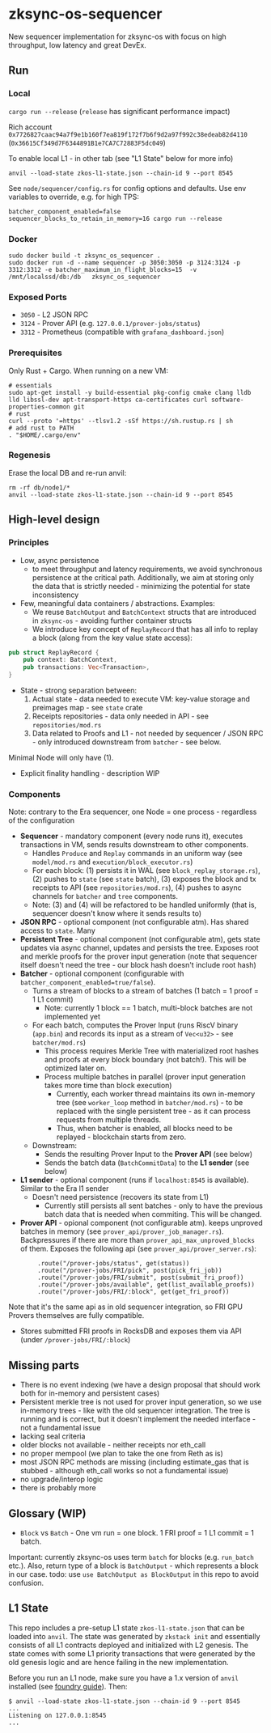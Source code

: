 # zksync-os-sequencer
New sequencer implementation for zksync-os with focus on high throughput, low latency and great DevEx.

## Run
### Local
`cargo run --release` (`release` has significant performance impact)

Rich account `0x7726827caac94a7f9e1b160f7ea819f172f7b6f9d2a97f992c38edeab82d4110` (`0x36615Cf349d7F6344891B1e7CA7C72883F5dc049`)

To enable local L1 - in other tab (see "L1 State" below for more info)
```
anvil --load-state zkos-l1-state.json --chain-id 9 --port 8545
```

See `node/sequencer/config.rs` for config options and defaults. Use env variables to override, e.g. for high TPS:
```
batcher_component_enabled=false sequencer_blocks_to_retain_in_memory=16 cargo run --release
```

### Docker
```
sudo docker build -t zksync_os_sequencer .
sudo docker run -d --name sequencer -p 3050:3050 -p 3124:3124 -p 3312:3312 -e batcher_maximum_in_flight_blocks=15  -v /mnt/localssd/db:/db   zksync_os_sequencer
```

### Exposed Ports
* `3050` - L2 JSON RPC
* `3124` - Prover API (e.g. `127.0.0.1/prover-jobs/status`)
* `3312` - Prometheus (compatible with `grafana_dashboard.json`)


### Prerequisites
Only Rust + Cargo.
When running on a new VM:
```
# essentials
sudo apt-get install -y build-essential pkg-config cmake clang lldb lld libssl-dev apt-transport-https ca-certificates curl software-properties-common git
# rust
curl --proto '=https' --tlsv1.2 -sSf https://sh.rustup.rs | sh
# add rust to PATH
. "$HOME/.cargo/env"    
```

### Regenesis
Erase the local DB and re-run anvil:
```
rm -rf db/node1/*
anvil --load-state zkos-l1-state.json --chain-id 9 --port 8545
```

## High-level design
### Principles
* Low, async persistence
  * to meet throughput and latency requirements, we avoid synchronous persistence at the critical path. Additionally, we aim at storing only the data that is strictly needed - minimizing the potential for state inconsistency
* Few, meaningful data containers / abstractions. Examples:
  * We reuse `BatchOutput` and `BatchContext` structs that are introduced in `zksync-os`  - avoiding further container structs
  * We introduce key concept of `ReplayRecord` that has all info to replay a block (along from the key value state access):
```rust
pub struct ReplayRecord {
    pub context: BatchContext,
    pub transactions: Vec<Transaction>,
}
```
* State - strong separation between:
  1. Actual state - data needed to execute VM: key-value storage and preimages map - see `state` crate
  2. Receipts repositories - data only needed in API - see `repositories/mod.rs`
  3. Data related to Proofs and L1 - not needed by sequencer / JSON RPC - only introduced downstream from `batcher` - see below.
     
Minimal Node will only have (1).
* Explicit finality handling - description WIP

### Components
Note: contrary to the Era sequencer, one Node = one process - regardless of the configuration
* **Sequencer** - mandatory component (every node runs it), executes transactions in VM, sends results downstream to other components.
  * Handles `Produce` and `Replay` commands in an uniform way (see `model/mod.rs` and `execution/block_executor.rs`)
  * For each block: (1) persists it in WAL (see `block_replay_storage.rs`), (2) pushes to `state` (see `state` batch), (3) exposes the block and tx receipts to API (see `repositories/mod.rs`), (4) pushes to async channels for `batcher` and `tree` components.
  * Note: (3) and (4) will be refactored to be handled uniformly (that is, sequencer doesn't know where it sends results to) 
* **JSON RPC** - optional component (not configurable atm). Has shared access to `state`. Many 
* **Persistent Tree** - optional component (not configurable atm), gets state updates via async channel, updates and persists the tree. Exposes root and merkle proofs for the prover input generation (note that sequencer itself doesn't need the tree - our block hash doesn't include root hash)
* **Batcher** - optional component (configurable with `batcher_component_enabled=true/false`).
  * Turns a stream of blocks to a stream of batches (1 batch = 1 proof = 1 L1 commit)
    * Note: currently 1 block == 1 batch, multi-block batches are not implemented yet 
  * For each batch, computes the Prover Input (runs RiscV binary (`app.bin`) and records its input as a stream of `Vec<u32>` - see `batcher/mod.rs`)
    * This process requires Merkle Tree with materialized root hashes and proofs at every block boundary (not batch!). This will be optimized later on. 
    * Process multiple batches in parallel (prover input generation takes more time than block execution)
      * Currently, each worker thread maintains its own in-memory tree (see `worker_loop` method in `batcher/mod.rs`) - to be replaced with the single persistent tree - as it can process requests from multiple threads.
      * Thus, when batcher is enabled, all blocks need to be replayed - blockchain starts from zero.
  * Downstream:
    * Sends the resulting Prover Input to the **Prover API** (see below)
    * Sends the batch data (`BatchCommitData`) to the **L1 sender** (see below)
* **L1 sender** - optional component (runs if `localhost:8545` is available). Similar to the Era l1 sender
  * Doesn't need persistence (recovers its state from L1)
    * Currently still persists all sent batches - only to have the previous batch data that is needed when commiting. This will be changed.
* **Prover API** - opional component (not configurable atm). keeps unproved batches in memory (see `prover_api/prover_job_manager.rs`). Backpressures if there are more than `prover_api_max_unproved_blocks` of them. Exposes the following api (see `prover_api/prover_server.rs`):
```
        .route("/prover-jobs/status", get(status))
        .route("/prover-jobs/FRI/pick", post(pick_fri_job))
        .route("/prover-jobs/FRI/submit", post(submit_fri_proof))
        .route("/prover-jobs/available", get(list_available_proofs))
        .route("/prover-jobs/FRI/:block", get(get_fri_proof))
```
Note that it's the same api as in old sequencer integration, so FRI GPU Provers themselves are fully compatible. 
  * Stores submitted FRI proofs in RocksDB and exposes them via API (under `/prover-jobs/FRI/:block`)


## Missing parts

* There is no event indexing (we have a design proposal that should work both for in-memory and persistent cases)
* Persistent merkle tree is not used for prover input generation, so we use in-memory trees - like with the old sequencer integration. The tree is running and is correct, but it doesn't implement the needed interface - not a fundamental issue
* lacking seal criteria
* older blocks not available - neither receipts nor eth_call
* no proper mempool (we plan to take the one from Reth as is)
* most JSON RPC methods are missing (including estimate_gas that is stubbed - although eth_call works so not a fundamental issue)
* no upgrade/interop logic
* there is probably more

## Glossary (WIP)

* `Block` vs `Batch` - One vm run = one block. 1 FRI proof = 1 L1 commit = 1 batch.

Important: currently zksync-os uses term `batch` for blocks (e.g. `run_batch` etc.). 
Also, return type of a block is `BatchOutput` - which represents a block in our case. 
todo: use `use BatchOutput as BlockOutput` in this repo to avoid confusion.

## L1 State

This repo includes a pre-setup L1 state `zkos-l1-state.json` that can be loaded into `anvil`. The state was generated by `zkstack init` and essentially consists of all L1 contracts deployed and initialized with L2 genesis. The state comes with some L1 priority transactions that were generated by the old genesis logic and are hence failing in the new implementation.

Before you run an L1 node, make sure you have a 1.x version of `anvil` installed (see [foundry guide](https://getfoundry.sh/)). Then:

```
$ anvil --load-state zkos-l1-state.json --chain-id 9 --port 8545
...
Listening on 127.0.0.1:8545
...
```

